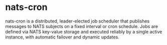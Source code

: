 # nats-cron
nats-cron is a distributed, leader-elected job scheduler that publishes messages to NATS subjects on a fixed interval or cron schedule. Jobs are defined via NATS key-value storage and executed reliably by a single active instance, with automatic failover and dynamic updates.
